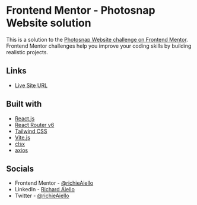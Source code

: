 # Frontend Mentor - Photosnap Website solution

This is a solution to the [Photosnap Website challenge on Frontend Mentor](https://www.frontendmentor.io/challenges/photosnap-multipage-website-nMDSrNmNW). 
Frontend Mentor challenges help you improve your coding skills by building realistic projects. 

## Links

- [Live Site URL](https://photosnap-website-richieaiello.netlify.app/)

## Built with

- <a href="https://reactjs.org/" target="_blank">React.js</a>
- [React Router v6](https://reactrouter.com/)
- [Tailwind CSS](https://tailwindcss.com/) 
- [Vite.js](https://vitejs.dev/)
- [clsx](https://www.npmjs.com/package/clsx)
- [axios](https://axios-http.com/)

## Socials

- Frontend Mentor - [@richieAiello](https://www.frontendmentor.io/profile/richieAiello)
- LinkedIn - [Richard Aiello](https://www.linkedin.com/in/richard-aiello-profile/)
- Twitter - [@richieAiello](https://twitter.com/richieAiello)
